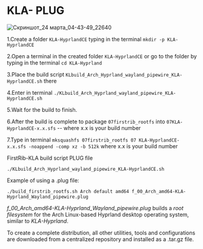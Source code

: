 # KLA- PLUG
![Скриншот_24 марта_04-43-49_22640](https://github.com/sofijacom/KLA-Hyprland/assets/107557749/9cb7631c-6fd2-4c3c-9c21-7225ee09fd70)

1.Create a folder `KLA-HyprlandCE` typing in the terminal `mkdir -p KLA-HyprlandCE`

2.Open a terminal in the created folder `KLA-HyprlandCE` or go to the folder by typing in the terminal `cd KLA-Hyprland`

3.Place the build script  `KLbuild_Arch_Hyprland_wayland_pipewire_KLA-HyprlandCE.sh`  there

4.Enter in terminal `./KLbuild_Arch_Hyprland_wayland_pipewire_KLA-HyprlandCE.sh`

5.Wait for the build to finish.

6.After the build is complete to package `07firstrib_rootfs` into `07KLA-HyprlandCE-x.x.sfs` -- where x.x is your build number

7.Type in terminal `mksquashfs 07firstrib_rootfs 07 KLA-HyprlandCE-x.x.sfs -noappend -comp xz -b 512k`  where x.x is your build number

FirstRib-KLA build script PLUG file

```
./KLbuild_Arch_Hyprland_wayland_pipewire_KLA-HyprlandCE.sh
```

Example of using a .plug file:

```
./build_firstrib_rootfs.sh Arch default amd64 f_00_Arch_amd64-KLA-Hyprland_Wayland_pipewire.plug
```

*f_00_Arch_amd64-KLA-Hyprland_Wayland_pipewire.plug* builds a *root filesystem* for the Arch Linux-based Hyprland desktop operating system, similar to *KLA-Hyprland*.

To create a complete distribution, all other utilities, tools and configurations are downloaded from a centralized repository and installed as a .tar.gz file.

